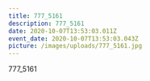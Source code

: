 ```yaml
---
title: 777_5161
description: 777_5161
date: 2020-10-07T13:53:03.011Z
event_date: 2020-10-07T13:53:03.043Z
picture: /images/uploads/777_5161.jpg
---
```

777_5161
